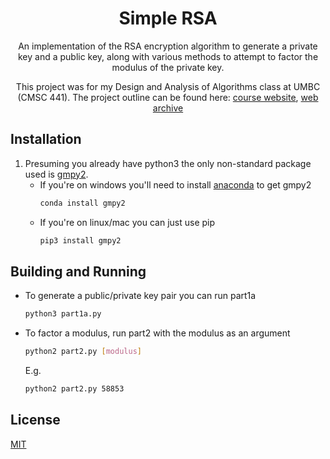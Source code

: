 <h1 align="center">
   Simple RSA
</h1>
<p align="center">
   An implementation of the RSA encryption algorithm to generate a private key and a public key, along with various methods to
   attempt to factor the modulus of the private key. 
 </p>
 <p align="center">
  This project was for my Design and Analysis of Algorithms class at UMBC (CMSC 441). The project outline can be found here:
  <a href="https://userpages.umbc.edu/~cmarron/cs441.s20/projects/rsa_proj.shtml" target="_blank">course website</a>,
  <a href="https://web.archive.org/web/20200527220344/https://userpages.umbc.edu/~cmarron/cs441.s20/projects/rsa_proj.shtml" target="_blank">web archive</a>
</p>

## Installation

1. Presuming you already have python3 the only non-standard package used is [gmpy2](https://gmpy2.readthedocs.io/en/latest/intro.html).
      * If you're on windows you'll need to install [anaconda](https://www.anaconda.com/products/individual) to get gmpy2
          ```bash
          conda install gmpy2  
          ```
      * If you're on linux/mac you can just use pip
          ```bash
          pip3 install gmpy2
          ```

## Building and Running

* To generate a public/private key pair you can run part1a
    ```bash
    python3 part1a.py
    ```
  
* To factor a modulus, run part2 with the modulus as an argument
    ```bash
    python2 part2.py [modulus]
    ```
  E.g.
    ```bash
    python2 part2.py 58853
    ```
  
## License

[MIT](https://choosealicense.com/licenses/mit/)